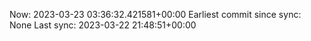 Now: 2023-03-23 03:36:32.421581+00:00 Earliest commit since sync: None Last sync: 2023-03-22 21:48:51+00:00
